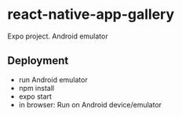 # react-native-app-gallery
Expo project. Android emulator

## Deployment
- run Android emulator
- npm install
- expo start
- in browser: Run on Android device/emulator
